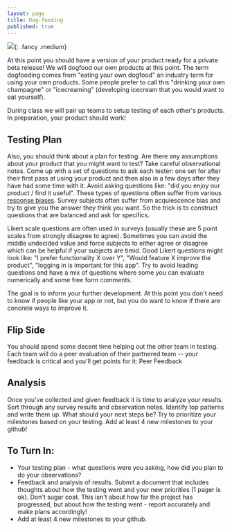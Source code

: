 ```yaml
---
layout: page
title: Dog-fooding
published: true
---
```



![](img/dog-fooding.gif){: .fancy .medium}


At this point you should have a version of your product ready for a private beta release!  We will dogfood our own products at this point. The term dogfooding comes from "eating your own dogfood" an industry term for using your own products.  Some people prefer to call this "drinking your own champagne" or "icecreaming" (developing icecream that you would want to eat yourself).

During class we will pair up teams to setup testing of each other's products.  In preparation, your product should work!

## Testing Plan

Also, you should think about a plan for testing.  Are there any assumptions about your product that you might want to test?   Take careful observational notes.  Come up with a set of questions to ask each tester: one set for after their first pass at using your product and then also in a few days after they have had some time with it.  Avoid asking questions like: "did you enjoy our product / find it useful".  These types of questions often suffer from various [response biases](https://en.wikipedia.org/wiki/Response_bias).  Survey subjects often suffer from acquiescence bias and try to give you the answer they think you want. So the trick is to construct questions that are balanced and ask for specifics.

Likert scale questions are often used in surveys (usually these are 5 point scales from strongly disagree to agree).  Sometimes you can avoid the middle undecided value and force subjects to either agree or disagree which can be helpful if your subjects are timid. Good Likert questions might look like:  "I prefer functionality X over Y", "Would feature X improve the product", "logging in is important for this app".  Try to avoid leading questions and have a mix of questions where some you can evaluate numerically and some free form comments.

The goal is to inform your further development.  At this point you don't need to know if people like your app or not, but you do want to know if there are concrete ways to improve it.

## Flip Side

You should spend some decent time helping out the other team in testing.  Each team will do a peer evaluation of their partnered team -- your feedback is critical and you'll get points for it: Peer Feedback

## Analysis
Once you've collected and given feedback it is time to analyze your results.  Sort through any survey results and observation notes.  Identify top patterns and write them up.  What should your next steps be?  Try to prioritize your milestones based on your testing.  Add at least 4 new milestones to your github!

## To Turn In:

* Your testing plan - what questions were you asking, how did you plan to do your observations?
* Feedback and analysis of results. Submit a document that includes thoughts about how the testing went and your new priorities (1 pager is ok).  Don't sugar coat. This isn't about how far the project has progressed, but about how the testing went - report accurately and make plans accordingly!
* Add at least 4 new milestones to your github.
